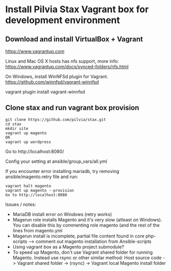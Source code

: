 Install Pilvia Stax Vagrant box for development environment
============

Download and install VirtualBox + Vagrant
------------
https://www.vagrantup.com

Linux and Mac OS X hosts has nfs support, more info: https://www.vagrantup.com/docs/synced-folders/nfs.html

On Windows, install WinNFSd plugin for Vagrant. https://github.com/winnfsd/vagrant-winnfsd

vagrant plugin install vagrant-winnfsd

Clone stax and run vagrant box provision
-------------
```shell
git clone https://github.com/pilvia/stax.git
cd stax
mkdir site
vagrant up magento
OR
vagrant up wordpress
```
Go to http://localhost:8080/

Config your setting at ansible/group_vars/all.yml

If you encounter error installing mariadb, try removing ansible/magento.retry file and run:
```shell
vagrant halt magento
vagrant up magento --provision
Go to http://localhost:8080
```

Issues / notes:

* MariaDB install error on Windows (retry works)
* Magerun role installs Magento and it's very slow (atleast on Windows). You can disable this by commenting role magento (and the rest of the lines from magento.yml
* Magerun install is incomplete, partial file content found in core php-scripts --> comment out magento installation from Ansible-scripts
* Using vagrant box as a Magento project submodule?
* To speed up Magento, don't use Vagrant shared folder for running Magento. Instead use rsync or other similar method: Host source code -> Vagrant shared folder -> (rsync) -> Vagrant local Magento install folder




